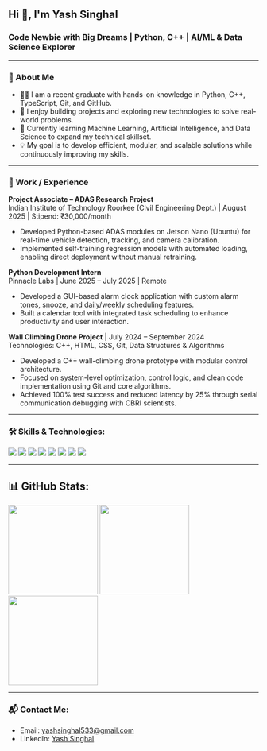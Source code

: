 <h2 align="left">Hi 👋, I'm Yash Singhal</h2>
<h3 align="left">Code Newbie with Big Dreams | Python, C++ | AI/ML & Data Science Explorer</h3>

---

### 📖 About Me

- 👨‍💻 I am a recent graduate with hands-on knowledge in Python, C++, TypeScript, Git, and GitHub.
- 🌟 I enjoy building projects and exploring new technologies to solve real-world problems.
- 🚀 Currently learning Machine Learning, Artificial Intelligence, and Data Science to expand my technical skillset.
- 💡 My goal is to develop efficient, modular, and scalable solutions while continuously improving my skills.

---

### 💼 Work / Experience

**Project Associate – ADAS Research Project**  
Indian Institute of Technology Roorkee (Civil Engineering Dept.) | August 2025 | Stipend: ₹30,000/month  
- Developed Python-based ADAS modules on Jetson Nano (Ubuntu) for real-time vehicle detection, tracking, and camera calibration.
- Implemented self-training regression models with automated loading, enabling direct deployment without manual retraining.

**Python Development Intern**  
Pinnacle Labs | June 2025 – July 2025 | Remote  
- Developed a GUI-based alarm clock application with custom alarm tones, snooze, and daily/weekly scheduling features.
- Built a calendar tool with integrated task scheduling to enhance productivity and user interaction.

**Wall Climbing Drone Project** | July 2024 – September 2024  
Technologies: C++, HTML, CSS, Git, Data Structures & Algorithms  
- Developed a C++ wall-climbing drone prototype with modular control architecture.
- Focused on system-level optimization, control logic, and clean code implementation using Git and core algorithms.
- Achieved 100% test success and reduced latency by 25% through serial communication debugging with CBRI scientists.

---

### 🛠️ Skills & Technologies:
<p>
  <img src="https://img.shields.io/badge/HTML-E34F26?style=for-the-badge&logo=html5&logoColor=white"/>
  <img src="https://img.shields.io/badge/CSS-1572B6?style=for-the-badge&logo=css3&logoColor=white"/>
  <img src="https://img.shields.io/badge/TypeScript-3178C6?style=for-the-badge&logo=typescript&logoColor=white"/>
  <img src="https://img.shields.io/badge/C++-00599C?style=for-the-badge&logo=c%2B%2B&logoColor=white"/>
  <img src="https://img.shields.io/badge/Python-3776AB?style=for-the-badge&logo=python&logoColor=white"/>
  <img src="https://img.shields.io/badge/DSA-FFB300?style=for-the-badge"/>
  <img src="https://img.shields.io/badge/OOP's-6E4EAF?style=for-the-badge"/>
  <img src="https://img.shields.io/badge/SQL-4479A1?style=for-the-badge&logo=mysql&logoColor=white"/>
</p>

---

## 📊 GitHub Stats:

<div align="left">

  <img src="https://github-readme-stats.vercel.app/api?username=yashsinghal11&show_icons=true&theme=radical&hide_border=true" height="180px"/>

  <img src="https://github-readme-stats.vercel.app/api/top-langs/?username=yashsinghal11&layout=compact&theme=radical&hide_border=true" height="180px"/>

  <img src="https://github-readme-streak-stats.herokuapp.com/?user=yashsinghal11&theme=radical&hide_border=true" height="180px"/>

</div>

---

### 📬 Contact Me:
- Email: [yashsinghal533@gmail.com](mailto:yashsinghal533@gmail.com)
- LinkedIn: [Yash Singhal](https://www.linkedin.com/in/yash-singhal-gbpiet)
